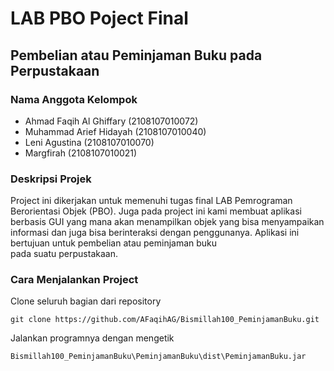 # LAB PBO Poject Final
## Pembelian atau Peminjaman Buku pada Perpustakaan
### Nama Anggota Kelompok
* Ahmad Faqih Al Ghiffary   (2108107010072)
* Muhammad Arief Hidayah    (2108107010040)
* Leni Agustina             (2108107010070)
* Margfirah                  (2108107010021)

### Deskripsi Projek

Project ini dikerjakan untuk memenuhi 
tugas final LAB Pemrograman Berorientasi Objek (PBO).
Juga pada project ini kami membuat aplikasi berbasis GUI
yang mana akan menampilkan objek yang bisa menyampaikan informasi
dan juga bisa berinteraksi dengan penggunanya.
Aplikasi ini bertujuan untuk pembelian atau peminjaman buku  
pada suatu perpustakaan. 

### Cara Menjalankan Project

Clone seluruh bagian dari repository
```
git clone https://github.com/AFaqihAG/Bismillah100_PeminjamanBuku.git
```
Jalankan programnya dengan mengetik
```
Bismillah100_PeminjamanBuku\PeminjamanBuku\dist\PeminjamanBuku.jar
```

